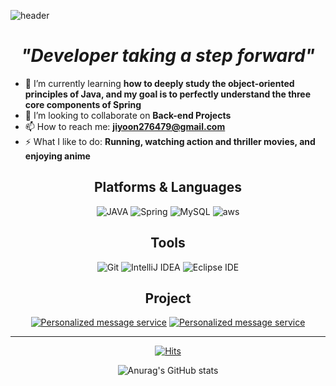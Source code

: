 ![header](https://capsule-render.vercel.app/api?&animation=twinkling&type=waving&color=6FC3FF&height=300&section=header&text=Jiyoon%20Choi&fontSize=90&fontAlign=50&fontColor=BFBFBF)</h1>


<h1 align="center">
  <em>"Developer taking a step forward"</em>
</h1>




- 🌱 I’m currently learning **how to deeply study the object-oriented principles of Java, and my goal is to perfectly understand the three core components of Spring**
- 👯 I’m looking to collaborate on **Back-end Projects**
- 📫 How to reach me: **jiyoon276479@gmail.com**
- ⚡ What I like to do: **Running, watching action and thriller movies, and enjoying anime**


<div align="center">


## Platforms & Languages

![JAVA](https://img.shields.io/badge/JAVA-FF160B.svg?&style=for-the-badge&logo=JAVA&logoColor=white)
![Spring](https://img.shields.io/badge/Spring-6DB33F.svg?&style=for-the-badge&logo=Spring&logoColor=white)
![MySQL](https://img.shields.io/badge/MySQL-4479A1.svg?&style=for-the-badge&logo=MySQL&logoColor=white)
![aws](https://img.shields.io/badge/aws-232F3E.svg?&style=for-the-badge&logo=aws&logoColor=white)

</div>  

<div align="center">
  
## Tools
![Git](https://img.shields.io/badge/Git-F05032.svg?&style=for-the-badge&logo=Git&logoColor=white)
![IntelliJ IDEA](https://img.shields.io/badge/IntelliJ%20IDEA-000000.svg?&style=for-the-badge&logo=IntelliJ%20IDEA&logoColor=white)
![Eclipse IDE](https://img.shields.io/badge/Eclipse%20IDE-2C2255.svg?&style=for-the-badge&logo=Eclipse%20IDE&logoColor=white)

</div>  

<div align="center">

##  Project
 [![Personalized message service](https://github-readme-stats-sigma-five.vercel.app/api/pin/?username=jiyoonchol&repo=Sendy)](https://github.com/jiyoonchol/Sendy) [![Personalized message service](https://github-readme-stats-sigma-five.vercel.app/api/pin/?username=jiyoonchol&repo=StackOverFlow-Clone)](https://github.com/jiyoonchol/StackOverFlow-Clone)

</div>  


---
<div align="center">

[![Hits](https://hits.seeyoufarm.com/api/count/incr/badge.svg?url=https%3A%2F%2Fgithub.com%2Fjiyoonchol%2Fhit-counter&count_bg=%23328ED6&title_bg=%23837777&icon=&icon_color=%23E7E7E7&title=hits&edge_flat=false)](https://hits.seeyoufarm.com)

</div>

<div align="center">
  
![Anurag's GitHub stats](https://github-readme-stats.vercel.app/api?username=jiyoonchol&show_icons=true&theme=radical&title_color=6FC3FF&text_color=BFBFBF&icon_color=BFBFBF)

</div>


<!--
**jiyoonchol/jiyoonchol** is a ✨ _special_ ✨ repository because its `README.md` (this file) appears on your GitHub profile.

Here are some ideas to get you started:


 [![Anurag's GitHub stats](https://github-readme-stats.vercel.app/api?username=jiyoonchol)](https://github.com/anuraghazra/github-readme-stats) ![Spring](https://img.shields.io/badge/Spring-#6DB33F.svg?&style=for-the-badge&logo=Spring&logoColor=#6DB33F)

![Anurag's GitHub stats](https://github-readme-stats-sigma.vercel.app/api?username=jiyoonchol&show_icons=true&theme=dark)

![Anurag's GitHub stats](https://github-readme-stats-sigma-five.vercel.app/api?username=jiyoonchol&show_icons=true&theme=dark)
